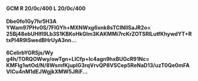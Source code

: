 #### GCM R 20/0c/400 L 20/0c/400
**Dbe0fo1Gy7hr5H3A**<br/>**YWam97PHv0S/7FlGYh+MXNWxg6xnk8sTCINIISaJR2o=**<br/>**25Bj48ebUHlfl9Lb3S1KBKoHkGIm3KAKMMi7rcKrZOTSRILutfKhywdYT+RtxPI4R9ISwedBHrUyA3nn...**<br/><br/>
**6CelirbYGRSjs/Wy**<br/>**g4h/TORQOWwy/owTgn+LICfp+Ic4agn9hxBUGcR91Nc=**<br/>**KMFlg1wtOd/N/8WsmfKjupIG3rqVrvQP8VSCep5ReNaD13/uzT0Qe0mFAVICu4nM1dEJWgjkXMW5JRiF...**
